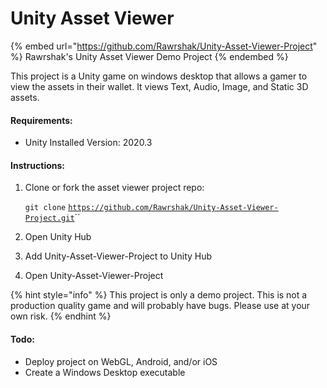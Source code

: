 # Unity Asset Viewer

{% embed url="https://github.com/Rawrshak/Unity-Asset-Viewer-Project" %}
Rawrshak's Unity Asset Viewer Demo Project
{% endembed %}

This project is a Unity game on windows desktop that allows a gamer to view the assets in their wallet. It views Text, Audio, Image, and Static 3D assets.&#x20;

#### Requirements:

* Unity Installed Version: 2020.3

#### Instructions:

1.  Clone or fork the asset viewer project repo:

    `git clone` [`https://github.com/Rawrshak/Unity-Asset-Viewer-Project.git`](https://github.com/Rawrshak/Unity-Asset-Viewer-Project.git)``
2. Open Unity Hub
3. Add Unity-Asset-Viewer-Project to Unity Hub
4. Open Unity-Asset-Viewer-Project

{% hint style="info" %}
This project is only a demo project. This is not a production quality game and will probably have bugs. Please use at your own risk.
{% endhint %}

#### Todo:

* Deploy project on WebGL, Android, and/or iOS
* Create a Windows Desktop executable
